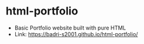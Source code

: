 # html-portfolio
- Basic Portfolio website built with pure HTML
- Link: https://badri-s2001.github.io/html-portfolio/
